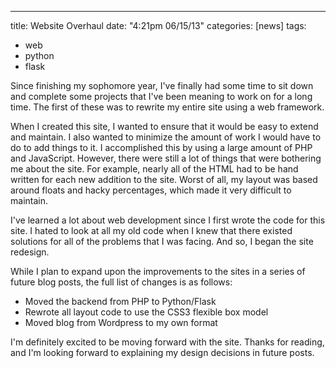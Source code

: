 ---
title: Website Overhaul
date: "4:21pm 06/15/13"
categories: [news]
tags:
  - web
  - python
  - flask

Since finishing my sophomore year, I've finally had some time to sit down and
complete some projects that I've been meaning to work on for a long time. The
first of these was to rewrite my entire site using a web framework.

When I created this site, I wanted to ensure that it would be easy to extend
and maintain. I also wanted to minimize the amount of work I would have to do
to add things to it. I accomplished this by using a large amount of PHP and
JavaScript. However, there were still a lot of things that were bothering me
about the site. For example, nearly all of the HTML had to be hand written for
each new addition to the site. Worst of all, my layout was based around floats
and hacky percentages, which made it very difficult to maintain.

I've learned a lot about web development since I first wrote the code for this
site. I hated to look at all my old code when I knew that there existed
solutions for all of the problems that I was facing. And so, I began the site
redesign.

While I plan to expand upon the improvements to the sites in a series of future
blog posts, the full list of changes is as follows:

* Moved the backend from PHP to Python/Flask
* Rewrote all layout code to use the CSS3 flexible box model
* Moved blog from Wordpress to my own format

I'm definitely excited to be moving forward with the site. Thanks for reading,
and I'm looking forward to explaining my design decisions in future posts.
